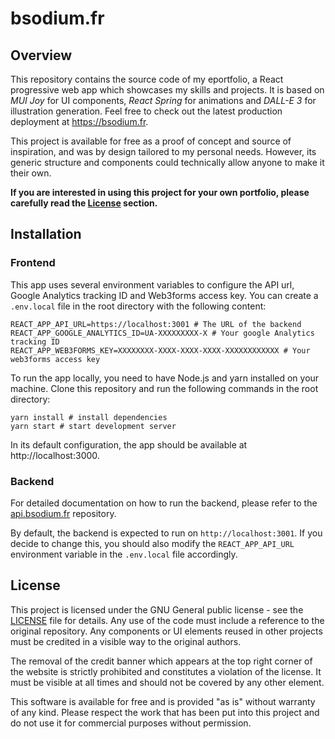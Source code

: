 # bsodium.fr

## Overview

This repository contains the source code of my eportfolio, a React progressive web app which showcases my skills and projects. It is based on *MUI Joy* for UI components, *React Spring* for animations and *DALL-E 3* for illustration generation. Feel free to check out the latest production deployment at https://bsodium.fr.

This project is available for free as a proof of concept and source of inspiration, and was by design tailored to my personal needs. However, its generic structure and components could technically allow anyone to make it their own.

**If you are interested in using this project for your own portfolio, please carefully read the [License](#license) section.**

## Installation

### Frontend

This app uses several environment variables to configure the API url, Google Analytics tracking ID and Web3forms access key. You can create a `.env.local` file in the root directory with the following content:

```shell
REACT_APP_API_URL=https://localhost:3001 # The URL of the backend
REACT_APP_GOOGLE_ANALYTICS_ID=UA-XXXXXXXXX-X # Your google Analytics tracking ID
REACT_APP_WEB3FORMS_KEY=XXXXXXXX-XXXX-XXXX-XXXX-XXXXXXXXXXXX # Your web3forms access key
```

To run the app locally, you need to have Node.js and yarn installed on your machine. Clone this repository and run the following commands in the root directory:

```shell
yarn install # install dependencies
yarn start # start development server
```

In its default configuration, the app should be available at http://localhost:3000.

### Backend

For detailed documentation on how to run the backend, please refer to the [api.bsodium.fr](https://github.com/BSoDium/api.bsodium.fr) repository.

By default, the backend is expected to run on `http://localhost:3001`. If you decide to change this, you should also modify the `REACT_APP_API_URL` environment variable in the `.env.local` file accordingly.

## License

This project is licensed under the GNU General public license - see the [LICENSE](LICENSE) file for details. Any use of the code must include a reference to the original repository. Any components or UI elements reused in other projects must be credited in a visible way to the original authors.

The removal of the credit banner which appears at the top right corner of the website is strictly prohibited and constitutes a violation of the license. It must be visible at all times and should not be covered by any other element. 

This software is available for free and is provided "as is" without warranty of any kind. Please respect the work that has been put into this project and do not use it for commercial purposes without permission.
